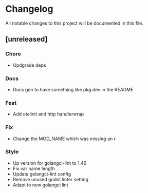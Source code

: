 # Changelog

All notable changes to this project will be documented in this file.

## [unreleased]

### Chore

- Updgrade deps

### Docs

- Docs gen to have something like pkg.dev in the README

### Feat

- Add otelinit and http handlerwrap

### Fix

- Change the MOD_NAME which was missing an r

### Style

- Up version for golangci-lint to 1.46
- Fix var name length
- Update golangci-lint config
- Remove unused godot linter setting
- Adapt to new golangci lint

<!-- generated by git-cliff -->
